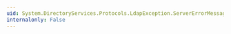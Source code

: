 ```yaml
---
uid: System.DirectoryServices.Protocols.LdapException.ServerErrorMessage
internalonly: False
---
```

